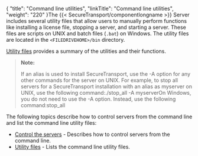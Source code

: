 {
    "title": "Command line utilities",
    "linkTitle": "Command line utilities",
    "weight": "220"
}The {{< SecureTransport/componentlongname  >}} Server includes several utility files that allow users to manually perform functions like installing a license file, stopping a server, and starting a server. These files are scripts on UNIX and batch files (`.bat`) on Windows. The utility files are located in the `<FILEDRIVEHOME>/bin` directory.

<a href="r_st_utilityfiles#AppCommandLineUtilities_1050989234_1010168" class="MCXref xref">Utility files</a> provides a summary of the utilities and their functions.

> **Note:**
>
> If an alias is used to install SecureTransport, use the -A option for any other commands for the server on UNIX. For example, to stop all servers for a SecureTransport installation with an alias as myserver on UNIX, use the following command:./stop\_all -A myserverOn Windows, you do not need to use the -A option. Instead, use the following command:stop\_all

The following topics describe how to control servers from the command line and list the command line utility files:

-   <a href="r_st_controlservers" class="MCXref xref">Control the servers</a> - Describes how to control servers from the command line.
-   <a href="r_st_utilityfiles" class="MCXref xref">Utility files</a> - Lists the command line utility files.
